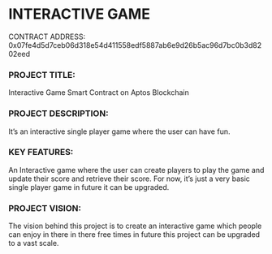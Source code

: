 # INTERACTIVE GAME
CONTRACT ADDRESS: 0x07fe4d5d7ceb06d318e54d411558edf5887ab6e9d26b5ac96d7bc0b3d8202eed

### PROJECT TITLE:
Interactive Game Smart Contract on Aptos Blockchain

### PROJECT DESCRIPTION:
It’s an interactive single player game where the user can have fun.

### KEY FEATURES:
An Interactive game where the user can create players to play the game and update their score and retrieve their score. For now, it’s just a very basic single player game in future it can be upgraded. 

### PROJECT VISION:
The vision behind this project is to create an interactive game which people can enjoy in there in there free times in future this project can be upgraded to a vast scale.
